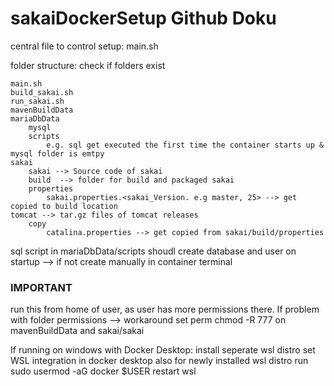 # sakaiDockerSetup  Github Doku

central file to control setup: main.sh

folder structure: check if folders exist

    main.sh
    build_sakai.sh
    run_sakai.sh
    mavenBuildData
    mariaDbData
        mysql
        scripts
            e.g. sql get executed the first time the container starts up & mysql folder is emtpy
    sakai
        sakai --> Source code of sakai
        build  --> folder for build and packaged sakai
        properties
            sakai.properties.<sakai_Version. e.g master, 25> --> get copied to build location
    tomcat --> tar.gz files of tomcat releases
        copy
            catalina.properties --> get copied from sakai/build/properties
    

        
sql script in mariaDbData/scripts shoudl create database and user on startup --> if not create manually in container terminal


### IMPORTANT ####

run this from home of user, as user has more permissions there. If problem with folder permissions --> workaround set perm chmod -R 777 on mavenBuildData and sakai/sakai


If running on windows with Docker Desktop:
    install seperate wsl distro
    set WSL integration in docker desktop also for newly installed wsl distro
	run sudo usermod -aG docker $USER
	restart wsl




   
    

    


